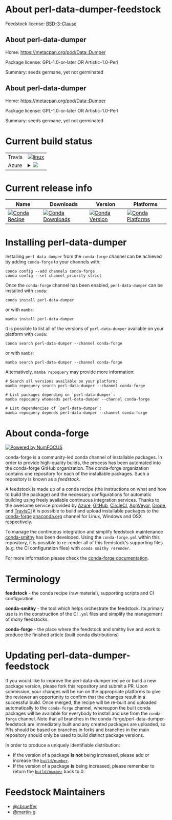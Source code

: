 About perl-data-dumper-feedstock
================================

Feedstock license: [BSD-3-Clause](https://github.com/conda-forge/perl-data-dumper-feedstock/blob/main/LICENSE.txt)


About perl-data-dumper
----------------------

Home: https://metacpan.org/pod/Data::Dumper

Package license: GPL-1.0-or-later OR Artistic-1.0-Perl

Summary: seeds germane, yet not germinated

About perl-data-dumper
----------------------

Home: https://metacpan.org/pod/Data::Dumper

Package license: GPL-1.0-or-later OR Artistic-1.0-Perl

Summary: seeds germane, yet not germinated

Current build status
====================


<table><tr>
    <td>Travis</td>
    <td>
      <a href="https://app.travis-ci.com/conda-forge/perl-data-dumper-feedstock">
        <img alt="linux" src="https://img.shields.io/travis/com/conda-forge/perl-data-dumper-feedstock/main.svg?label=Linux">
      </a>
    </td>
  </tr>
    
  <tr>
    <td>Azure</td>
    <td>
      <details>
        <summary>
          <a href="https://dev.azure.com/conda-forge/feedstock-builds/_build/latest?definitionId=17001&branchName=main">
            <img src="https://dev.azure.com/conda-forge/feedstock-builds/_apis/build/status/perl-data-dumper-feedstock?branchName=main">
          </a>
        </summary>
        <table>
          <thead><tr><th>Variant</th><th>Status</th></tr></thead>
          <tbody><tr>
              <td>linux_64</td>
              <td>
                <a href="https://dev.azure.com/conda-forge/feedstock-builds/_build/latest?definitionId=17001&branchName=main">
                  <img src="https://dev.azure.com/conda-forge/feedstock-builds/_apis/build/status/perl-data-dumper-feedstock?branchName=main&jobName=linux&configuration=linux%20linux_64_" alt="variant">
                </a>
              </td>
            </tr><tr>
              <td>linux_aarch64</td>
              <td>
                <a href="https://dev.azure.com/conda-forge/feedstock-builds/_build/latest?definitionId=17001&branchName=main">
                  <img src="https://dev.azure.com/conda-forge/feedstock-builds/_apis/build/status/perl-data-dumper-feedstock?branchName=main&jobName=linux&configuration=linux%20linux_aarch64_" alt="variant">
                </a>
              </td>
            </tr><tr>
              <td>linux_ppc64le</td>
              <td>
                <a href="https://dev.azure.com/conda-forge/feedstock-builds/_build/latest?definitionId=17001&branchName=main">
                  <img src="https://dev.azure.com/conda-forge/feedstock-builds/_apis/build/status/perl-data-dumper-feedstock?branchName=main&jobName=linux&configuration=linux%20linux_ppc64le_" alt="variant">
                </a>
              </td>
            </tr><tr>
              <td>osx_64</td>
              <td>
                <a href="https://dev.azure.com/conda-forge/feedstock-builds/_build/latest?definitionId=17001&branchName=main">
                  <img src="https://dev.azure.com/conda-forge/feedstock-builds/_apis/build/status/perl-data-dumper-feedstock?branchName=main&jobName=osx&configuration=osx%20osx_64_" alt="variant">
                </a>
              </td>
            </tr><tr>
              <td>osx_arm64</td>
              <td>
                <a href="https://dev.azure.com/conda-forge/feedstock-builds/_build/latest?definitionId=17001&branchName=main">
                  <img src="https://dev.azure.com/conda-forge/feedstock-builds/_apis/build/status/perl-data-dumper-feedstock?branchName=main&jobName=osx&configuration=osx%20osx_arm64_" alt="variant">
                </a>
              </td>
            </tr>
          </tbody>
        </table>
      </details>
    </td>
  </tr>
</table>

Current release info
====================

| Name | Downloads | Version | Platforms |
| --- | --- | --- | --- |
| [![Conda Recipe](https://img.shields.io/badge/recipe-perl--data--dumper-green.svg)](https://anaconda.org/conda-forge/perl-data-dumper) | [![Conda Downloads](https://img.shields.io/conda/dn/conda-forge/perl-data-dumper.svg)](https://anaconda.org/conda-forge/perl-data-dumper) | [![Conda Version](https://img.shields.io/conda/vn/conda-forge/perl-data-dumper.svg)](https://anaconda.org/conda-forge/perl-data-dumper) | [![Conda Platforms](https://img.shields.io/conda/pn/conda-forge/perl-data-dumper.svg)](https://anaconda.org/conda-forge/perl-data-dumper) |

Installing perl-data-dumper
===========================

Installing `perl-data-dumper` from the `conda-forge` channel can be achieved by adding `conda-forge` to your channels with:

```
conda config --add channels conda-forge
conda config --set channel_priority strict
```

Once the `conda-forge` channel has been enabled, `perl-data-dumper` can be installed with `conda`:

```
conda install perl-data-dumper
```

or with `mamba`:

```
mamba install perl-data-dumper
```

It is possible to list all of the versions of `perl-data-dumper` available on your platform with `conda`:

```
conda search perl-data-dumper --channel conda-forge
```

or with `mamba`:

```
mamba search perl-data-dumper --channel conda-forge
```

Alternatively, `mamba repoquery` may provide more information:

```
# Search all versions available on your platform:
mamba repoquery search perl-data-dumper --channel conda-forge

# List packages depending on `perl-data-dumper`:
mamba repoquery whoneeds perl-data-dumper --channel conda-forge

# List dependencies of `perl-data-dumper`:
mamba repoquery depends perl-data-dumper --channel conda-forge
```


About conda-forge
=================

[![Powered by
NumFOCUS](https://img.shields.io/badge/powered%20by-NumFOCUS-orange.svg?style=flat&colorA=E1523D&colorB=007D8A)](https://numfocus.org)

conda-forge is a community-led conda channel of installable packages.
In order to provide high-quality builds, the process has been automated into the
conda-forge GitHub organization. The conda-forge organization contains one repository
for each of the installable packages. Such a repository is known as a *feedstock*.

A feedstock is made up of a conda recipe (the instructions on what and how to build
the package) and the necessary configurations for automatic building using freely
available continuous integration services. Thanks to the awesome service provided by
[Azure](https://azure.microsoft.com/en-us/services/devops/), [GitHub](https://github.com/),
[CircleCI](https://circleci.com/), [AppVeyor](https://www.appveyor.com/),
[Drone](https://cloud.drone.io/welcome), and [TravisCI](https://travis-ci.com/)
it is possible to build and upload installable packages to the
[conda-forge](https://anaconda.org/conda-forge) [anaconda.org](https://anaconda.org/)
channel for Linux, Windows and OSX respectively.

To manage the continuous integration and simplify feedstock maintenance
[conda-smithy](https://github.com/conda-forge/conda-smithy) has been developed.
Using the ``conda-forge.yml`` within this repository, it is possible to re-render all of
this feedstock's supporting files (e.g. the CI configuration files) with ``conda smithy rerender``.

For more information please check the [conda-forge documentation](https://conda-forge.org/docs/).

Terminology
===========

**feedstock** - the conda recipe (raw material), supporting scripts and CI configuration.

**conda-smithy** - the tool which helps orchestrate the feedstock.
                   Its primary use is in the construction of the CI ``.yml`` files
                   and simplify the management of *many* feedstocks.

**conda-forge** - the place where the feedstock and smithy live and work to
                  produce the finished article (built conda distributions)


Updating perl-data-dumper-feedstock
===================================

If you would like to improve the perl-data-dumper recipe or build a new
package version, please fork this repository and submit a PR. Upon submission,
your changes will be run on the appropriate platforms to give the reviewer an
opportunity to confirm that the changes result in a successful build. Once
merged, the recipe will be re-built and uploaded automatically to the
`conda-forge` channel, whereupon the built conda packages will be available for
everybody to install and use from the `conda-forge` channel.
Note that all branches in the conda-forge/perl-data-dumper-feedstock are
immediately built and any created packages are uploaded, so PRs should be based
on branches in forks and branches in the main repository should only be used to
build distinct package versions.

In order to produce a uniquely identifiable distribution:
 * If the version of a package **is not** being increased, please add or increase
   the [``build/number``](https://docs.conda.io/projects/conda-build/en/latest/resources/define-metadata.html#build-number-and-string).
 * If the version of a package **is** being increased, please remember to return
   the [``build/number``](https://docs.conda.io/projects/conda-build/en/latest/resources/define-metadata.html#build-number-and-string)
   back to 0.

Feedstock Maintainers
=====================

* [@cbrueffer](https://github.com/cbrueffer/)
* [@martin-g](https://github.com/martin-g/)

